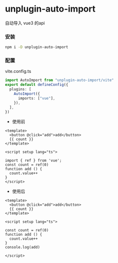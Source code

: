 # unplugin-auto-import

自动导入 vue3 的api

### 安装

```bash
npm i -D unplugin-auto-import
```

### 配置

vite.config.ts

```ts
import AutoImport from "unplugin-auto-import/vite"
export default defineConfig({
  plugins: [
    AutoImport({
      imports: ["vue"],
    }),
  ],
})
```

- 使用前

```vue
<template>
  <button @click="add">add</button>
  {{ count }}
</template>

<script setup lang="ts">

import { ref } from 'vue';
const count = ref(0)
function add () {
  count.value++
}
</script>
```

- 使用后

```vue
<template>
  <button @click="add">add</button>
  {{ count }}
</template>

<script setup lang="ts">

const count = ref(0)
function add () {
  count.value++
}
console.log(add)

</script>
```

